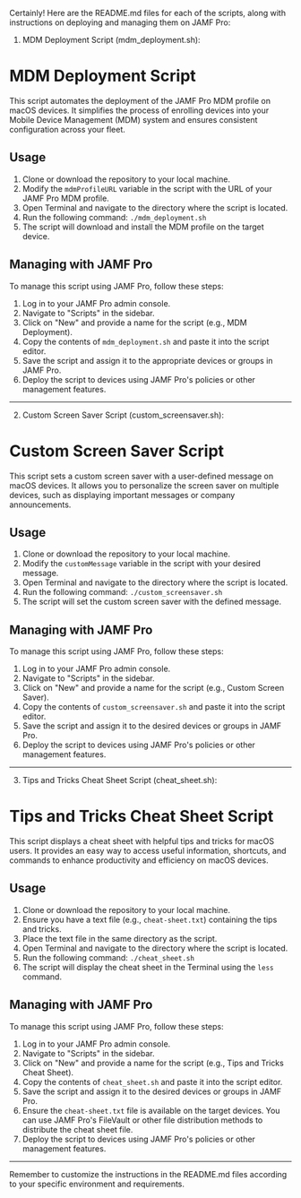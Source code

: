 Certainly! Here are the README.md files for each of the scripts, along with instructions on deploying and managing them on JAMF Pro:

1. MDM Deployment Script (mdm_deployment.sh):

# MDM Deployment Script

This script automates the deployment of the JAMF Pro MDM profile on macOS devices. It simplifies the process of enrolling devices into your Mobile Device Management (MDM) system and ensures consistent configuration across your fleet.

## Usage

1. Clone or download the repository to your local machine.
2. Modify the `mdmProfileURL` variable in the script with the URL of your JAMF Pro MDM profile.
3. Open Terminal and navigate to the directory where the script is located.
4. Run the following command: `./mdm_deployment.sh`
5. The script will download and install the MDM profile on the target device.

## Managing with JAMF Pro

To manage this script using JAMF Pro, follow these steps:

1. Log in to your JAMF Pro admin console.
2. Navigate to "Scripts" in the sidebar.
3. Click on "New" and provide a name for the script (e.g., MDM Deployment).
4. Copy the contents of `mdm_deployment.sh` and paste it into the script editor.
5. Save the script and assign it to the appropriate devices or groups in JAMF Pro.
6. Deploy the script to devices using JAMF Pro's policies or other management features.

---

2. Custom Screen Saver Script (custom_screensaver.sh):

# Custom Screen Saver Script

This script sets a custom screen saver with a user-defined message on macOS devices. It allows you to personalize the screen saver on multiple devices, such as displaying important messages or company announcements.

## Usage

1. Clone or download the repository to your local machine.
2. Modify the `customMessage` variable in the script with your desired message.
3. Open Terminal and navigate to the directory where the script is located.
4. Run the following command: `./custom_screensaver.sh`
5. The script will set the custom screen saver with the defined message.

## Managing with JAMF Pro

To manage this script using JAMF Pro, follow these steps:

1. Log in to your JAMF Pro admin console.
2. Navigate to "Scripts" in the sidebar.
3. Click on "New" and provide a name for the script (e.g., Custom Screen Saver).
4. Copy the contents of `custom_screensaver.sh` and paste it into the script editor.
5. Save the script and assign it to the desired devices or groups in JAMF Pro.
6. Deploy the script to devices using JAMF Pro's policies or other management features.

---

3. Tips and Tricks Cheat Sheet Script (cheat_sheet.sh):

# Tips and Tricks Cheat Sheet Script

This script displays a cheat sheet with helpful tips and tricks for macOS users. It provides an easy way to access useful information, shortcuts, and commands to enhance productivity and efficiency on macOS devices.

## Usage

1. Clone or download the repository to your local machine.
2. Ensure you have a text file (e.g., `cheat-sheet.txt`) containing the tips and tricks.
3. Place the text file in the same directory as the script.
4. Open Terminal and navigate to the directory where the script is located.
5. Run the following command: `./cheat_sheet.sh`
6. The script will display the cheat sheet in the Terminal using the `less` command.

## Managing with JAMF Pro

To manage this script using JAMF Pro, follow these steps:

1. Log in to your JAMF Pro admin console.
2. Navigate to "Scripts" in the sidebar.
3. Click on "New" and provide a name for the script (e.g., Tips and Tricks Cheat Sheet).
4. Copy the contents of `cheat_sheet.sh` and paste it into the script editor.
5. Save the script and assign it to the desired devices or groups in JAMF Pro.
6. Ensure the `cheat-sheet.txt` file is available on the target devices. You can use JAMF Pro's FileVault or other file distribution methods to distribute the cheat sheet file.
7. Deploy the script to devices using JAMF Pro's policies or other management features.

---

Remember to customize the instructions in the README.md files according to your specific environment and requirements.
